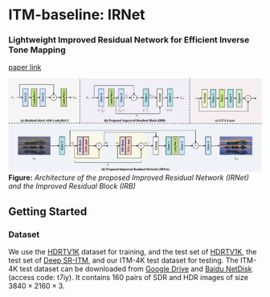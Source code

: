 # ITM-baseline: IRNet

### Lightweight Improved Residual Network for Efficient Inverse Tone Mapping
[paper link](https://arxiv.org/abs/2307.03998)

![image](https://github.com/ThisisVikki/ITM-baseline/blob/main/figure/Net%26block_structure_newcrop.png)
**Figure:** *Architecture of the proposed Improved Residual Network (IRNet) and the Improved Residual Block (IRB)*

## Getting Started
### Dataset
We use the [HDRTV1K](https://github.com/chxy95/HDRTVNet#configuration) dataset for training, and the test set of [HDRTV1K](https://github.com/chxy95/HDRTVNet#configuration), the test set of [Deep SR-ITM](https://github.com/sooyekim/Deep-SR-ITM), and our ITM-4K test dataset for testing. The ITM-4K test dataset can be downloaded from [Google Drive](https://drive.google.com/file/d/1AJqz2ILR9XD_UO4lFklBOoKpj4ZOrRmo/view?usp=drive_link) and [Baidu NetDisk](https://pan.baidu.com/s/1KK9s6DU-ZAKIEydMnFfClQ) (access code: t7iy). It contains 160 pairs of SDR and HDR images of size $3840\times2160\times3$.
